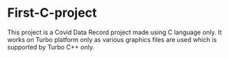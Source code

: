 # First-C-project
This project is a Covid Data Record project made using C language only.
It works on Turbo platform only as various graphics files are used which is supported by Turbo C++ only.
